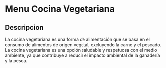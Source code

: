 # Menu Cocina Vegetariana

## Descripcion
La cocina vegetariana es una forma de alimentación que se basa en el consumo de alimentos de origen vegetal, excluyendo la carne y el pescado. La cocina vegetariana es una opción saludable y respetuosa con el medio ambiente, ya que contribuye a reducir el impacto ambiental de la ganadería y la pesca.

